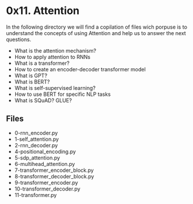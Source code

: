 # 0x11. Attention

In the following directory we will find a copilation of files wich porpuse is to understand the concepts of using   Attention and help us to answer the next questions.
-   What is the attention mechanism?
-   How to apply attention to RNNs
-   What is a transformer?
-   How to create an encoder-decoder transformer model
-   What is GPT?
-   What is BERT?
-   What is self-supervised learning?
-   How to use BERT for specific NLP tasks
-   What is SQuAD? GLUE?

## Files
 - 0-rnn_encoder.py
 - 1-self_attention.py
 - 2-rnn_decoder.py
 - 4-positional_encoding.py
 - 5-sdp_attention.py
 - 6-multihead_attention.py
 - 7-transformer_encoder_block.py
 - 8-transformer_decoder_block.py
 - 9-transformer_encoder.py
 - 10-transformer_decoder.py
 - 11-transformer.py